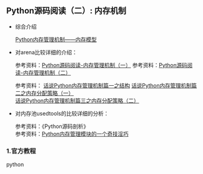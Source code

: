## Python源码阅读（二）: 内存机制

* 综合介绍

  [Python内存管理机制——内存模型](https://binglau7.github.io/2017/01/23/Python%E5%86%85%E5%AD%98%E7%AE%A1%E7%90%86%E6%9C%BA%E5%88%B6%E2%80%94%E2%80%94%E5%86%85%E5%AD%98%E6%A8%A1%E5%9E%8B/)

* 对arena比较详细的介绍：

  参考资料：[Python源码阅读-内存管理机制（一）](http://wklken.me/posts/2015/08/29/python-source-memory-1.html)
  参考资料：[Python源码阅读-内存管理机制（二）](http://wklken.me/posts/2015/08/29/python-source-memory-2.html)

  参考资料：
[话说Python内存管理机制篇一之结构](https://laucyun.com/4672f926ac3f26136b2caa1c08a2ffba.html)
[话说Python内存管理机制篇二之内存分配策略（一）](https://laucyun.com/1f265496736be7d8acfb41173e4064bc.html)
[话说Python内存管理机制篇三之内存分配策略（二）](https://laucyun.com/b78009570c6e16219aab88a77f523d7b.html)

* 对内存池usedtools的比较详细的分析：  

  参考资料：《Python源码剖析》  
  参考资料：[Python内存管理模块的一个奇技淫巧](http://blog.guoyb.com/2017/03/15/python-obmalloc-trick/)  

### 1.官方教程

python

